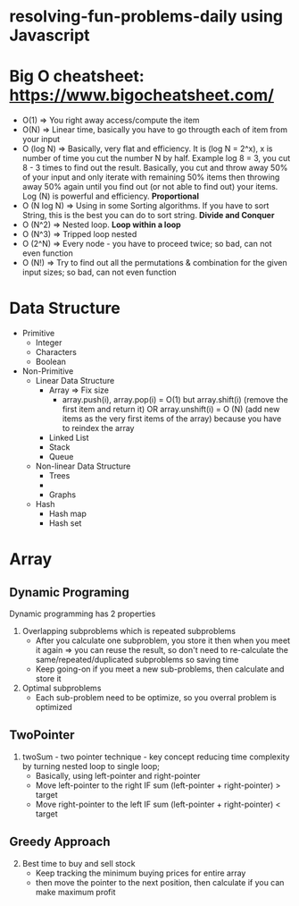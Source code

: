 # resolving-fun-problems-daily using Javascript
# Big O cheatsheet: https://www.bigocheatsheet.com/
- O(1)       => You right away access/compute the item
- O(N)       => Linear time, basically you have to go througth each of item from your input
- O (log N)  => Basically, very flat and efficiency. It is (log N = 2^x), x is number of time you cut the number N by half. Example log 8 = 3, you cut 8 - 3 times to find out the result. Basically, you cut and throw away 50% of your input and only iterate with remaining 50% items then throwing away 50% again until you find out (or not able to find out) your items. Log (N) is powerful and efficiency. **Proportional**
- O (N log N) => Using in some Sorting algorithms. If you have to sort String, this is the best you can do to sort string. **Divide and Conquer**
- O (N^2)    => Nested loop. **Loop within a loop**
- O (N^3)    => Tripped loop nested
- O (2^N)    => Every node - you have to proceed twice; so bad, can not even function
- O (N!)     => Try to find out all the permutations & combination for the given input sizes; so bad, can not even function

# Data Structure
- Primitive
    - Integer
    - Characters
    - Boolean
- Non-Primitive
    - Linear Data Structure
      - Array      => Fix size
        - array.push(i), array.pop(i) = O(1) but array.shift(i) (remove the first item and return it) OR array.unshift(i) = O (N) (add new items as the very first items of the array) because you have to reindex the array
      - Linked List
      - Stack
      - Queue
    - Non-linear Data Structure
      - Trees
      - 
      - Graphs
    - Hash
      - Hash map
      - Hash set
# Array
  ## Dynamic Programing
  Dynamic programming has 2 properties
  1. Overlapping subproblems which is repeated subproblems
     - After you calculate one subproblem, you store it then when you meet it again => you can reuse the result, so don't need to re-calculate the same/repeated/duplicated subproblems so saving time
     - Keep going-on if you meet a new sub-problems, then calculate and store it 
  3. Optimal subproblems
     - Each sub-problem need to be optimize, so you overral problem is optimized
  ## TwoPointer
  1. twoSum - two pointer technique - key concept reducing time complexity by turning nested loop to single loop;
     - Basically, using left-pointer and right-pointer
     - Move left-pointer to the right IF sum (left-pointer + right-pointer) > target
     - Move right-pointer to the left IF sum (left-pointer + right-pointer) < target
  ## Greedy Approach
  2. Best time to buy and sell stock
     - Keep tracking the minimum buying prices for entire array
     - then move the pointer to the next position, then calculate if you can make maximum profit
  
